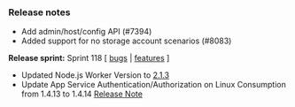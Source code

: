 ### Release notes
<!-- Please add your release notes in the following format:
- My change description (#PR)
-->
- Add admin/host/config API (#7394)
- Added support for no storage account scenarios (#8083)

**Release sprint:** Sprint 118
[ [bugs](https://github.com/Azure/azure-functions-host/issues?q=is%3Aissue+milestone%3A%22Functions+Sprint+<successiveSprint>%22+label%3Abug+is%3Aclosed) | [features](https://github.com/Azure/azure-functions-host/issues?q=is%3Aissue+milestone%3A%22Functions+Sprint+<successiveSprint>%22+label%3Afeature+is%3Aclosed) ]
- Updated Node.js Worker Version to [2.1.3](https://github.com/Azure/azure-functions-nodejs-worker/releases/tag/v2.1.3)
- Update App Service Authentication/Authorization on Linux Consumption from 1.4.13 to 1.4.14 [Release Note](https://github.com/Azure/app-service-announcements/issues/358)